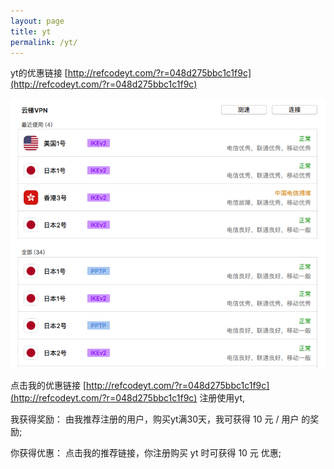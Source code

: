 ```yaml
---
layout: page
title: yt
permalink: /yt/
---
```


yt的优惠链接 [http://refcodeyt.com/?r=048d275bbc1c1f9c](http://refcodeyt.com/?r=048d275bbc1c1f9c)

![yt](/images/ytvpn.png)

点击我的优惠链接 [http://refcodeyt.com/?r=048d275bbc1c1f9c](http://refcodeyt.com/?r=048d275bbc1c1f9c) 注册使用yt,

我获得奖励： 由我推荐注册的用户，购买yt满30天，我可获得 10 元 / 用户 的奖励;

你获得优惠： 点击我的推荐链接，你注册购买 yt 时可获得 10 元 优惠;

